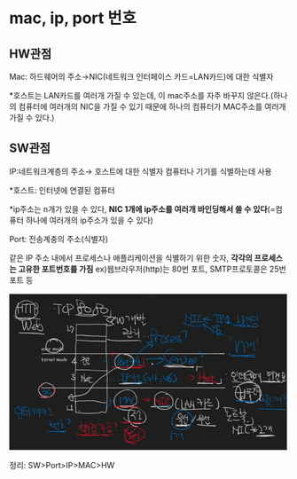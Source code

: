 # mac, ip, port 번호

## HW관점

Mac: 하드웨어의 주소→NIC(네트워크 인터페이스 카드=LAN카드)에 대한 식별자

*호스트는 LAN카드를 여러개 가질 수 있는데, 이 mac주소를 자주 바꾸지 않은다.(하나의 컴퓨터에 여러개의 NIC을 가질 수 있기 때문에 하나의 컴퓨터가 MAC주소를 여러개 가질 수 있다.)

## SW관점

IP:네트워크계층의 주소→ 호스트에 대한 식별자
컴퓨터나 기기를 식별하는데 사용

*호스트: 인터넷에 연결된 컴퓨터

*ip주소는 n개가 있을 수 있다, **NIC 1개에 ip주소를 여러개 바인딩해서 쓸 수 있다**(=컴퓨터 하나에 여러개의 ip주소가 있을 수 있다)

Port: 전송계충의 주소(식별자)

같은 IP 주소 내에서 프로세스나 애플리케이션을 식별하기 위한 숫자, **각각의 프로세스는 고유한 포트번호를 가짐** ex)웹브라우저(http)는 80번 포트, SMTP프로토콜은 25번포트 등

![Untitled](/week3/%EB%84%A4%ED%8A%B8%EC%9B%8C%ED%81%AC/mac%2Cip%2Cport.png)

정리: SW>Port>IP>MAC>HW 
